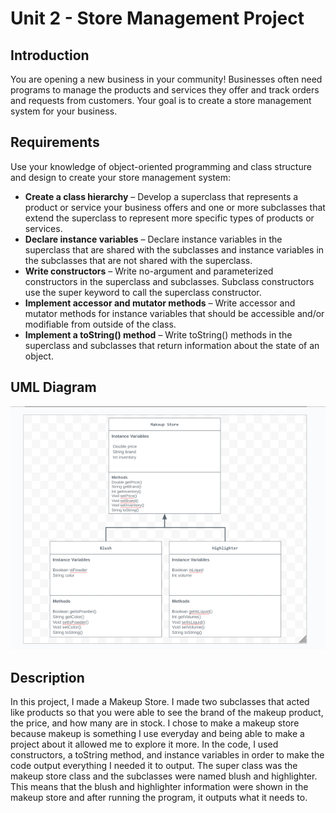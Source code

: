 # Unit 2 - Store Management Project

## Introduction

You are opening a new business in your community! Businesses often need programs to manage the products and services they offer and track orders and requests from customers. Your goal is to create a store management system for your business.

## Requirements

Use your knowledge of object-oriented programming and class structure and design to create your store management system:
- **Create a class hierarchy** – Develop a superclass that represents a product or service your business offers and one or more subclasses that extend the superclass to represent more specific types of products or services.
- **Declare instance variables** – Declare instance variables in the superclass that are shared with the subclasses and instance variables in the subclasses that are not shared with the superclass.
- **Write constructors** – Write no-argument and parameterized constructors in the superclass and subclasses. Subclass constructors use the super keyword to call the superclass constructor.
- **Implement accessor and mutator methods** – Write accessor and mutator methods for instance variables that should be accessible and/or modifiable from outside of the class.
- **Implement a toString() method** – Write toString() methods in the superclass and subclasses that return information about the state of an object.

## UML Diagram

![UML Diagram for My Classes](image.png)

## Description

In this project, I made a Makeup Store. I made two subclasses that acted like products so that you were able to see the brand of the makeup product, the price, and how many are in stock. I chose to make a makeup store because makeup is something I use everyday and being able to make a project about it allowed me to explore it more. In the code, I used constructors, a toString method, and instance variables in order to make the code output everything I needed it to output. The super class was the makeup store class and the subclasses were named blush and highlighter. This means that the blush and highlighter information were shown in the makeup store and after running the program, it outputs what it needs to. 